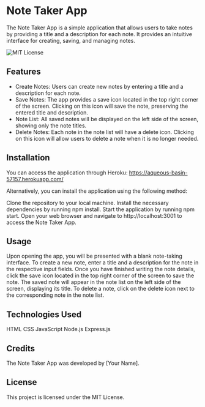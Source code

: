 # Note Taker App
The Note Taker App is a simple application that allows users to take notes by providing a title and a description for each note. It provides an intuitive interface for creating, saving, and managing notes.

![MIT License](https://img.shields.io/badge/license-MIT-blue.svg)

## Features
 - Create Notes: Users can create new notes by entering a title and a description for each note.
 - Save Notes: The app provides a save icon located in the top right corner of the screen. Clicking on this icon will save the note, preserving the entered title and description.
 - Note List: All saved notes will be displayed on the left side of the screen, showing only the note titles.
 - Delete Notes: Each note in the note list will have a delete icon. Clicking on this icon will allow users to delete a note when it is no longer needed.

## Installation
You can access the application through Heroku: https://aqueous-basin-57157.herokuapp.com/

Alternatively, you can install the application using the following method:

Clone the repository to your local machine.
Install the necessary dependencies by running npm install.
Start the application by running npm start.
Open your web browser and navigate to http://localhost:3001 to access the Note Taker App.


## Usage
Upon opening the app, you will be presented with a blank note-taking interface.
To create a new note, enter a title and a description for the note in the respective input fields.
Once you have finished writing the note details, click the save icon located in the top right corner of the screen to save the note.
The saved note will appear in the note list on the left side of the screen, displaying its title.
To delete a note, click on the delete icon next to the corresponding note in the note list.

## Technologies Used
HTML
CSS
JavaScript
Node.js
Express.js

## Credits
The Note Taker App was developed by [Your Name].

## License
This project is licensed under the MIT License.